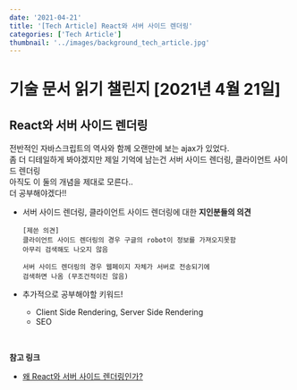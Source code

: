 ```yaml
---
date: '2021-04-21'
title: '[Tech Article] React와 서버 사이드 렌더링'
categories: ['Tech Article']
thumbnail: '../images/background_tech_article.jpg'
---
```


# 기술 문서 읽기 챌린지 [2021년 4월 21일]

## **React와 서버 사이드 렌더링**

전반적인 자바스크립트의 역사와 함께 오랜만에 보는 ajax가 있었다.  
좀 더 디테일하게 봐야겠지만 제일 기억에 남는건 서버 사이드 렌더링, 클라이언트 사이드 렌더링  
아직도 이 둘의 개념을 제대로 모른다..  
더 공부해야겠다!!

-   서버 사이드 렌더링, 클라이언트 사이드 렌더링에 대한 **지인분들의 의견**

    ```
    [제쓴 의견]
    클라이언트 사이드 렌더링의 경우 구글의 robot이 정보를 가져오지못함
    아무리 검색해도 나오지 않음

    서버 사이드 렌더링의 경우 웹페이지 자체가 서버로 전송되기에
    검색하면 나옴 (무조건적이진 않음)
    ```

-   추가적으로 공부해야할 키워드!
    -   Client Side Rendering, Server Side Rendering
    -   SEO

<br/>

**참고 링크**

-   [왜 React와 서버 사이드 렌더링인가?](https://subicura.com/2016/06/20/server-side-rendering-with-react.html)
